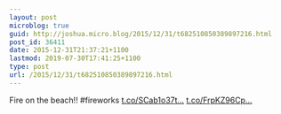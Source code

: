 ```yaml
---
layout: post
microblog: true
guid: http://joshua.micro.blog/2015/12/31/t682510850389897216.html
post_id: 36411
date: 2015-12-31T21:37:21+1100
lastmod: 2019-07-30T17:41:25+1100
type: post
url: /2015/12/31/t682510850389897216.html
---
```

Fire on the beach!! #fireworks [t.co/SCab1o37t...](https://t.co/SCab1o37t2) [t.co/FrpKZ96Cp...](https://t.co/FrpKZ96Cpr)
